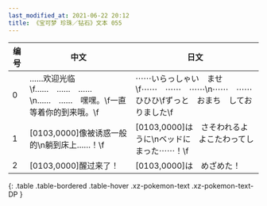 ```yaml
---
last_modified_at: 2021-06-22 20:12
title: 《宝可梦 珍珠／钻石》文本 055
---
```

| 编号 | 中文 | 日文 |
| ---- | ---- | ---- |
| 0 | ……欢迎光临\f……　……　……\n……　……　嘿嘿。\f一直等着你的到来哦。\f | ⋯⋯いらっしゃい　ませ\f⋯⋯　⋯⋯　⋯⋯\n⋯⋯　⋯⋯　ひひひ\fずっと　おまち　しておりました\f |
| 1 | [0103,0000]像被诱惑一般的\n躺到床上……！\f | [0103,0000]は　さそわれるように\nベッドに　よこたわってしまった⋯⋯！\f |
| 2 | [0103,0000]醒过来了！ | [0103,0000]は　めざめた！ |
{: .table .table-bordered .table-hover .xz-pokemon-text .xz-pokemon-text-DP }